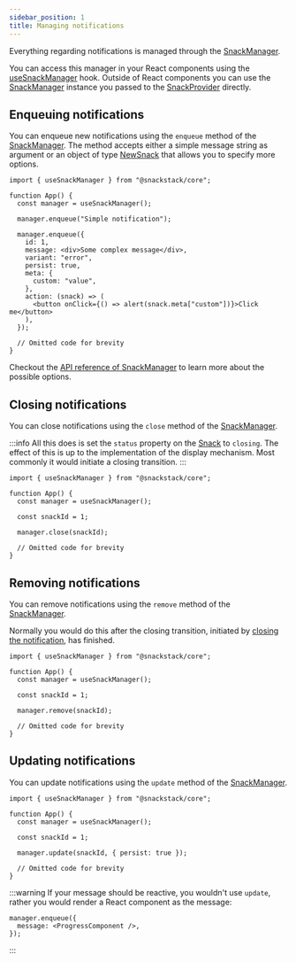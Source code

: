 ```yaml
---
sidebar_position: 1
title: Managing notifications
---
```


Everything regarding notifications is managed through the [SnackManager](/docs/api-reference/types/SnackManager).

You can access this manager in your React components using the [useSnackManager](/docs/api-reference/hooks/useSnackManager) hook. Outside of React components you can use the [SnackManager](/docs/api-reference/types/SnackManager) instance you passed to the [SnackProvider](/docs/api-reference/components/SnackProvider) directly.

## Enqueuing notifications

You can enqueue new notifications using the `enqueue` method of the [SnackManager](/docs/api-reference/types/SnackManager). The method accepts either a simple message string as argument or an object of type [NewSnack](/docs/api-reference/types/NewSnack) that allows you to specify more options.

```tsx
import { useSnackManager } from "@snackstack/core";

function App() {
  const manager = useSnackManager();

  manager.enqueue("Simple notification");

  manager.enqueue({
    id: 1,
    message: <div>Some complex message</div>,
    variant: "error",
    persist: true,
    meta: {
      custom: "value",
    },
    action: (snack) => (
      <button onClick={() => alert(snack.meta["custom"])}>Click me</button>
    ),
  });

  // Omitted code for brevity
}
```

Checkout the [API reference of SnackManager](/docs/api-reference/types/SnackManager) to learn more about the possible options.

## Closing notifications

You can close notifications using the `close` method of the [SnackManager](/docs/api-reference/types/SnackManager).

:::info
All this does is set the `status` property on the [Snack](/docs/api-reference/types/Snack) to `closing`. The effect of this is up to the implementation of the display mechanism. Most commonly it would initiate a closing transition.
:::

```tsx
import { useSnackManager } from "@snackstack/core";

function App() {
  const manager = useSnackManager();

  const snackId = 1;

  manager.close(snackId);

  // Omitted code for brevity
}
```

## Removing notifications

You can remove notifications using the `remove` method of the [SnackManager](/docs/api-reference/types/SnackManager).

Normally you would do this after the closing transition, initiated by [closing the notification](#closing-notifications), has finished.

```tsx
import { useSnackManager } from "@snackstack/core";

function App() {
  const manager = useSnackManager();

  const snackId = 1;

  manager.remove(snackId);

  // Omitted code for brevity
}
```

## Updating notifications

You can update notifications using the `update` method of the [SnackManager](/docs/api-reference/types/SnackManager).

```tsx
import { useSnackManager } from "@snackstack/core";

function App() {
  const manager = useSnackManager();

  const snackId = 1;

  manager.update(snackId, { persist: true });

  // Omitted code for brevity
}
```

:::warning
If your message should be reactive, you wouldn't use `update`, rather you would render a React component as the message:

```tsx
manager.enqueue({
  message: <ProgressComponent />,
});
```

:::
